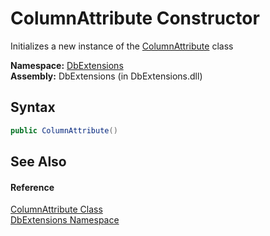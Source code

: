 ColumnAttribute Constructor
===========================
Initializes a new instance of the [ColumnAttribute][1] class

**Namespace:** [DbExtensions][2]  
**Assembly:** DbExtensions (in DbExtensions.dll)

Syntax
------

```csharp
public ColumnAttribute()
```


See Also
--------

#### Reference
[ColumnAttribute Class][1]  
[DbExtensions Namespace][2]  

[1]: README.md
[2]: ../README.md